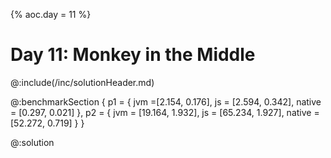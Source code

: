 {% aoc.day = 11 %}

# Day 11: Monkey in the Middle

@:include(/inc/solutionHeader.md)

@:benchmarkSection {
p1 = {
jvm =[2.154, 0.176],
js = [2.594, 0.342],
native = [0.297, 0.021]
},
p2 = {
jvm = [19.164, 1.932],
js = [65.234, 1.927],
native = [52.272, 0.719]
}
}

@:solution